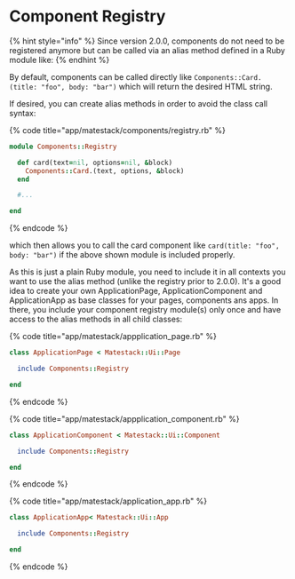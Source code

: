 # Component Registry

{% hint style="info" %}
Since version 2.0.0, components do not need to be registered anymore but can be called via an alias method defined in a Ruby module like:
{% endhint %}

By default, components can be called directly like `Components::Card.(title: "foo", body: "bar")` which will return the desired HTML string.

If desired, you can create alias methods in order to avoid the class call syntax:

{% code title="app/matestack/components/registry.rb" %}
```ruby
module Components::Registry

  def card(text=nil, options=nil, &block)
    Components::Card.(text, options, &block)
  end

  #...

end
```
{% endcode %}

which then allows you to call the card component like `card(title: "foo", body: "bar")` if the above shown module is included properly.

As this is just a plain Ruby module, you need to include it in all contexts you want to use the alias method \(unlike the registry prior to 2.0.0\). It's a good idea to create your own ApplicationPage, ApplicationComponent and ApplicationApp as base classes for your pages, components ans apps. In there, you include your component registry module\(s\) only once and have access to the alias methods in all child classes:

{% code title="app/matestack/appplication\_page.rb" %}
```ruby
class ApplicationPage < Matestack::Ui::Page

  include Components::Registry

end
```
{% endcode %}

{% code title="app/matestack/appplication\_component.rb" %}
```ruby
class ApplicationComponent < Matestack::Ui::Component

  include Components::Registry

end
```
{% endcode %}

{% code title="app/matestack/application\_app.rb" %}
```ruby
class ApplicationApp< Matestack::Ui::App

  include Components::Registry

end
```
{% endcode %}

